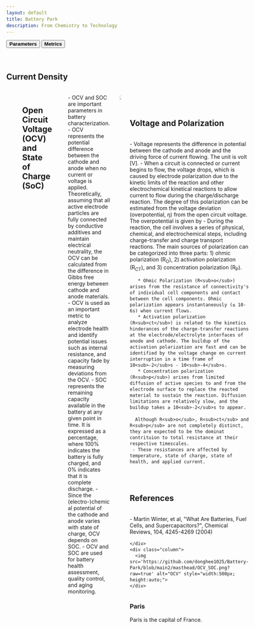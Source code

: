 ```yaml
---
layout: default
title: Battery Park
description: From Chemistry to Technology
---
```



<div class="tab">
  <button class="tablinks" onclick="openCity(event, 'Parameters')"><b>Parameters</b></button>
  <button class="tablinks" onclick="openCity(event, 'Metrics')"><b>Metrics</b></button>
</div>

<!-- Tab content -->
<div id="Parameters" class="tabcontent">

  <br>
  <br>
  
  <h2> Current Density </h2>
  <br>
  <div class="columns">
    <div class="column">
      - Current density represents the quantity of current flowing through a unit cross-sectional area [mA/cm²]. Often in the literature, it is expressed in terms of current per unit active material loading [mA/g]. However, it is enssential to also provide the areal active material loading [mg/cm²] concurrently. Without this information, misleading performrance evaluations can occur, especially when the active loading of cells is low, which may not accuratley represent the true performance.

      - Additionally, current density depends on the C-rate. When specifying a current density, it should be indicated under which C-rate it applies. Without this specification, a rate 1C is typically assumed. Furthermore, when rate performance is claimed, the highest rate should correspond to 80% capacity retention. For example, if the capacity can maintain 80% at 3C, it can be claim that this cell can discharge/charge at 3C.

      - With this parameter, areal capacity can also be obtained by multiplying it with time.
    </div>
    <div class="column">
      <img src='https://github.com/donghee1025/Battery-Park/blob/main2/masthead/CurrentDensity.png?raw=true' alt="Current density" style="width:500px; height:auto;">
    </div>
  </div>

<br>
<br>
  
  <h2> Open Circuit Voltage (OCV) and State of Charge (SoC) </h2>
<br>
  <div class="columns">
    <div class="column">
      - OCV and SOC are important parameters in battery characterization.
      - OCV represents the potential difference between the cathode and anode when no current or voltage is applied. Theoretically, assuming that all active electrode particles are fully connected by conductive additives and maintain electrical neutrality, the OCV can be calculated from the difference in Gibbs free energy between cathode and anode materials.
      - OCV is used as an important metric to analyze electrode health and identify potential issues such as internal resistance, and capacity fade by measuring deviations from the OCV.
      - SOC represents the remaining capacity available in the battery at any given point in time. It is expressed as a percentage, where 100% indicates the battery is fully charged, and 0% indicates that it is complete discharge.
      - Since the (electro-)chemical potential of the cathode and anode varies with state of charge, OCV depends on SOC.
      - OCV and SOC are used for battery health assessment, quality control, and aging monitoring.
    </div>
    <div class="column">
      <img src='https://github.com/donghee1025/Battery-Park/blob/main2/masthead/OCV_SOC.png?raw=true' alt="OCV" style="width:500px; height:auto;">
    </div>
  </div>

<spacer type="block" width="50" />

<br>
<br>

  <h2> Voltage and Polarization </h2>
  <br>
    <div class="columns">
      <div class="column">
      - Voltage represents the difference in potential between the cathode and anode and the driving force of current flowing. The unit is volt [V].
      - When a circuit is connected or current begins to flow, the voltage drops, which is caused by electrode polarization due to the kinetic limits of the reaction and other electrochemical kinetical reactions to allow current to flow during the charge/discharge reaction. The degree of this polarization can be estimated from the voltage deviation (overpotential, η) from the open circuit voltage. The overpotential is given by 
      - During the reaction, the cell involves a series of physical, chemical, and electrochemical steps, including charge-transfer and charge transport reactions. The main sources of polarization can be categorized into three parts: 1) ohmic polarization (R<sub>O</sub>), 2) activation polarization (R<sub>CT</sub>), and 3) concentration polarization (R<sub>P</sub>).
      
       * Ohmic Polarization (R<sub>o</sub>) arises from the resistance of connectivity's of individual cell components and contact between the cell components. Ohmic polarization appears instantaneously (≤ 10-6s) when current flows.
       * Activation polarization (R<sub>ct</sub>) is related to the kinetics hinderances of the charge-transfer reactions at the electrode/electrolyte interfaces of anode and cathode. The buildup of the activation polarization are fast and can be identified by the voltage change on current interruption in a time frame of 10<sub>-2</sub>s - 10<sub>-4</sub>s.
       * Concentration polarization (R<sub>p</sub>) arises from limited diffusion of active species to and from the electrode surface to replace the reacted material to sustain the reaction. Diffusion limitations are relatively slow, and the buildup takes ≥ 10<sub>-2</sub>s to appear.

      Although R<sub>o</sub>, R<sub>ct</sub> and R<sub>p</sub> are not completely distinct, they are expected to be the dominat contrituion to total resistance at their respective timescales.
     - These resistances are affected by temperature, state of charge, state of health, and applied current.

<spacer type="block" width="50" />

<br>
<br>

<h2> References </h2>
<br>
- Martin Winter, et al, "What Are Batteries, Fuel Cells, and Supercapacitors?", Chemical Reviews, 104, 4245-4269 (2004)


    </div>
    <div class="column">
      <img src='https://github.com/donghee1025/Battery-Park/blob/main2/masthead/OCV_SOC.png?raw=true' alt="OCV" style="width:500px; height:auto;">
    </div>
  </div>


</div>

<div id="Metrics" class="tabcontent">
  <h3>Paris</h3>
  <p>Paris is the capital of France.</p>
</div>
